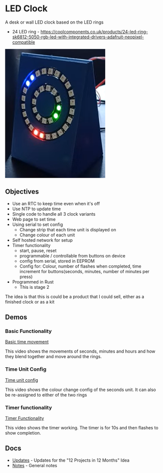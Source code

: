 # LED Clock

A desk or wall LED clock based on the LED rings 

* 24 LED ring - https://coolcomponents.co.uk/products/24-led-ring-sk6812-5050-rgb-led-with-integrated-drivers-adafruit-neopixel-compatible

![Led Clock](./docs/images/clock.png)

## Objectives

* Use an RTC to keep time even when it's off
* Use NTP to update time
* Single code to handle all 3 clock variants
* Web page to set time
* Using serial to set config
  * Change strip that each time unit is displayed on
  * Change colour of each unit
* Self hosted network for setup
* Timer functionality
  * start, pause, reset
  * programmable / controllable from buttons on device
  * config from serial, stored in EEPROM
  * Config for: Colour, number of flashes when completed, time increment for buttons(seconds, minutes, number of minutes per press)
* Programmed in Rust
  * This is stage 2

The idea is that this is could be a product that I could sell, either as a finished clock or as a kit

## Demos

### Basic Functionality

[Basic time movement](./docs/images/second_minute_smooth_movement.mp4)

This video shows the movements of seconds, minutes and hours and how they blend together and move around the rings.

### Time Unit Config

[Time unit config](./docs/images/time_unit_change_colour.mp4)

This video shows the colour change config of the seconds unit. It can also be re-assigned to either of the two rings

### Timer functionality

[Timer Functionality](./docs/images/timer_function.mp4)

This video shows the timer working. The timer is for 10s and then flashes to show completion.

## Docs

* [Updates](./UPDATES.md) - Updates for the "12 Projects in 12 Months" Idea
* [Notes](./docs/NOTES.md) - General notes